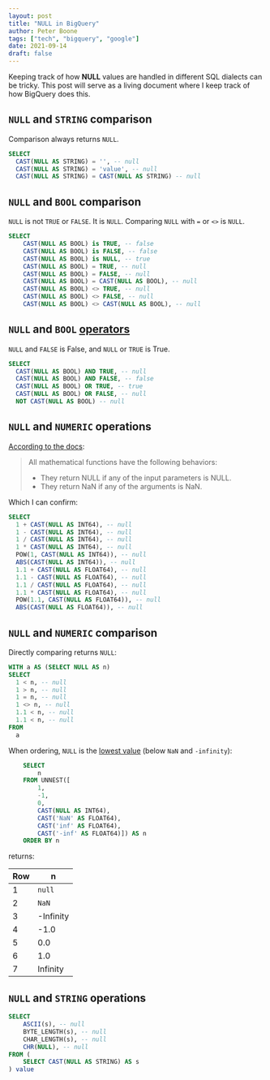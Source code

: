 ```yaml
---
layout: post
title: "NULL in BigQuery"
author: Peter Boone
tags: ["tech", "bigquery", "google"]
date: 2021-09-14
draft: false
---
```


Keeping track of how __NULL__ values are handled in different SQL dialects can be tricky.
This post will serve as a living document where I keep track of how BigQuery does this.

## `NULL` and `STRING` comparison

Comparison always returns `NULL`.

```sql
SELECT
  CAST(NULL AS STRING) = '', -- null
  CAST(NULL AS STRING) = 'value', -- null
  CAST(NULL AS STRING) = CAST(NULL AS STRING) -- null
```

## `NULL` and `BOOL` comparison

`NULL` is not `TRUE` or `FALSE`. It is `NULL`. Comparing `NULL` with `=` or `<>` is `NULL`.

```sql
SELECT 
    CAST(NULL AS BOOL) is TRUE, -- false
    CAST(NULL AS BOOL) is FALSE, -- false
    CAST(NULL AS BOOL) is NULL, -- true
    CAST(NULL AS BOOL) = TRUE, -- null
    CAST(NULL AS BOOL) = FALSE, -- null
    CAST(NULL AS BOOL) = CAST(NULL AS BOOL), -- null
    CAST(NULL AS BOOL) <> TRUE, -- null
    CAST(NULL AS BOOL) <> FALSE, -- null
    CAST(NULL AS BOOL) <> CAST(NULL AS BOOL), -- null
```

## `NULL` and `BOOL` [operators](https://cloud.google.com/bigquery/docs/reference/standard-sql/operators#logical_operators)

`NULL` and `FALSE` is False, and `NULL` or `TRUE` is True.

```sql
SELECT
  CAST(NULL AS BOOL) AND TRUE, -- null
  CAST(NULL AS BOOL) AND FALSE, -- false
  CAST(NULL AS BOOL) OR TRUE, -- true
  CAST(NULL AS BOOL) OR FALSE, -- null
  NOT CAST(NULL AS BOOL) -- null
```

## `NULL` and `NUMERIC` operations

[According to the docs](https://cloud.google.com/bigquery/docs/reference/standard-sql/mathematical_functions#:~:text=They%20return%20NULL,arguments%20is%20NaN.):
> All mathematical functions have the following behaviors:
> - They return NULL if any of the input parameters is NULL.
> - They return NaN if any of the arguments is NaN.

Which I can confirm:
```sql
SELECT 
  1 + CAST(NULL AS INT64), -- null
  1 - CAST(NULL AS INT64), -- null
  1 / CAST(NULL AS INT64), -- null
  1 * CAST(NULL AS INT64), -- null
  POW(1, CAST(NULL AS INT64)), -- null
  ABS(CAST(NULL AS INT64)), -- null
  1.1 + CAST(NULL AS FLOAT64), -- null
  1.1 - CAST(NULL AS FLOAT64), -- null
  1.1 / CAST(NULL AS FLOAT64), -- null
  1.1 * CAST(NULL AS FLOAT64), -- null
  POW(1.1, CAST(NULL AS FLOAT64)), -- null
  ABS(CAST(NULL AS FLOAT64)), -- null
```

## `NULL` and `NUMERIC` comparison

Directly comparing returns `NULL`:
```sql
WITH a AS (SELECT NULL AS n)
SELECT
  1 < n, -- null
  1 > n, -- null
  1 = n, -- null
  1 <> n, -- null
  1.1 < n, -- null
  1.1 < n, -- null
FROM
  a
```

When ordering, `NULL` is the [lowest value](https://cloud.google.com/bigquery/docs/reference/standard-sql/data-types#:~:text=Floating%20point%20values%20are%20sorted%20in%20this%20order%2C%20from%20least%20to%20greatest%3A) (below `NaN` and `-infinity`):

```sql
    SELECT
        n
    FROM UNNEST([
        1, 
        -1, 
        0, 
        CAST(NULL AS INT64), 
        CAST('NaN' AS FLOAT64), 
        CAST('inf' AS FLOAT64), 
        CAST('-inf' AS FLOAT64)]) AS n
    ORDER BY n
```
returns:

Row|n
---|---
1|`null`
2|`NaN`
3|-Infinity
4|-1.0
5|0.0
6|1.0
7|Infinity


## `NULL` and `STRING` operations

```sql
SELECT 
    ASCII(s), -- null
    BYTE_LENGTH(s), -- null
    CHAR_LENGTH(s), -- null
    CHR(NULL), -- null
FROM (
    SELECT CAST(NULL AS STRING) AS s
) value
```
